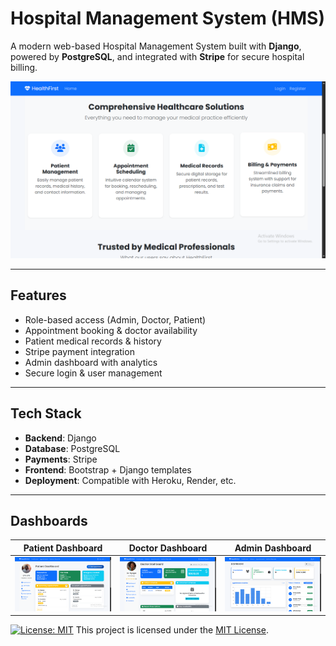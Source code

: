 # Hospital Management System (HMS)

A modern web-based Hospital Management System built with **Django**, powered by **PostgreSQL**, and integrated with **Stripe** for secure hospital billing.

![Main](screenshots/System_Features.png)

---

##   Features

- Role-based access (Admin, Doctor, Patient)
- Appointment booking & doctor availability
- Patient medical records & history
- Stripe payment integration
- Admin dashboard with analytics
- Secure login & user management

---

##  Tech Stack

- **Backend**: Django
- **Database**: PostgreSQL
- **Payments**: Stripe
- **Frontend**: Bootstrap + Django templates
- **Deployment**: Compatible with Heroku, Render, etc.

---

##   Dashboards

|  Patient Dashboard  |  Doctor Dashboard  |  Admin Dashboard  |
|----------------------|---------------------|----------------------|
| ![Patient](screenshots/Patient_Profile.png) | ![Doctor](screenshots/Doctor_Profile.png) | ![Admin](screenshots/Admin_Dash.png) |


[![License: MIT](https://img.shields.io/badge/License-MIT-yellow.svg)](./LICENSE)
This project is licensed under the [MIT License](./LICENSE).